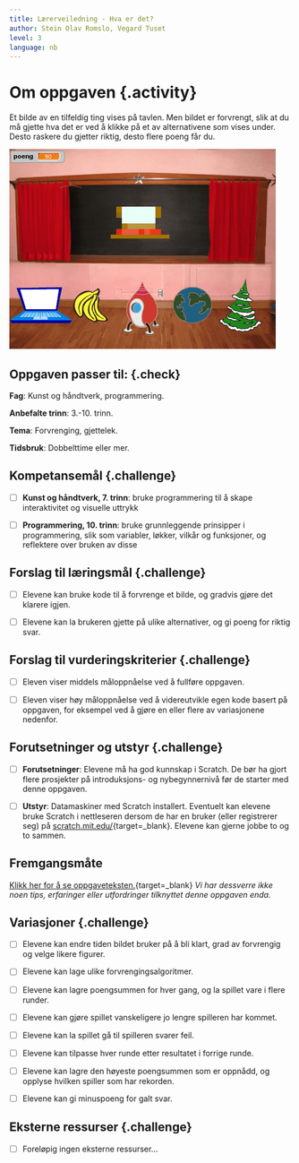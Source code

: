 ```yaml
---
title: Lærerveiledning - Hva er det?
author: Stein Olav Romslo, Vegard Tuset
level: 3
language: nb
---
```



# Om oppgaven {.activity}

Et bilde av en tilfeldig ting vises på tavlen. Men bildet er forvrengt, slik at
du må gjette hva det er ved å klikke på et av alternativene som vises under.
Desto raskere du gjetter riktig, desto flere poeng får du.

![Illustrasjon av et ferdig hva-er-det spill](hva_er_det.png)

## Oppgaven passer til: {.check}

 __Fag__: Kunst og håndtverk, programmering.

__Anbefalte trinn__: 3.-10. trinn.

__Tema__: Forvrenging, gjettelek.

__Tidsbruk__: Dobbelttime eller mer.

## Kompetansemål {.challenge}

- [ ] __Kunst og håndtverk, 7. trinn__: bruke programmering til å skape
      interaktivitet og visuelle uttrykk

- [ ] __Programmering, 10. trinn__: bruke grunnleggende prinsipper i
      programmering, slik som variabler, løkker, vilkår og funksjoner, og
      reflektere over bruken av disse

## Forslag til læringsmål {.challenge}

- [ ] Elevene kan bruke kode til å forvrenge et bilde, og gradvis gjøre det
      klarere igjen.

- [ ] Elevene kan la brukeren gjette på ulike alternativer, og gi poeng for riktig svar.

## Forslag til vurderingskriterier {.challenge}

- [ ] Eleven viser middels måloppnåelse ved å fullføre oppgaven.

- [ ] Eleven viser høy måloppnåelse ved å videreutvikle egen kode basert på
      oppgaven, for eksempel ved å gjøre en eller flere av variasjonene
      nedenfor.

## Forutsetninger og utstyr {.challenge}

- [ ] __Forutsetninger__: Elevene må ha god kunnskap i Scratch. De bør ha gjort
      flere prosjekter på introduksjons- og nybegynnernivå før de starter med
      denne oppgaven.

- [ ] __Utstyr__: Datamaskiner med Scratch installert. Eventuelt kan elevene
      bruke Scratch i nettleseren dersom de har en bruker (eller registrerer
      seg) på [scratch.mit.edu/](http://scratch.mit.edu/){target=_blank}.
      Elevene kan gjerne jobbe to og to sammen.

## Fremgangsmåte

[Klikk her for å se
oppgaveteksten.](../hva_er_det/hva_er_det.html){target=_blank} _Vi har dessverre
ikke noen tips, erfaringer eller utfordringer tilknyttet denne oppgaven enda._

## Variasjoner {.challenge}

- [ ] Elevene kan endre tiden bildet bruker på å bli klart, grad av forvrengig
      og velge likere figurer.

- [ ] Elevene kan lage ulike forvrengingsalgoritmer.

- [ ] Elevene kan lagre poengsummen for hver gang, og la spillet vare i flere
      runder.

- [ ] Elevene kan gjøre spillet vanskeligere jo lengre spilleren har kommet.

- [ ] Elevene kan la spillet gå til spilleren svarer feil.

- [ ] Elevene kan tilpasse hver runde etter resultatet i forrige runde.

- [ ] Elevene kan lagre den høyeste poengsummen som er oppnådd, og opplyse
      hvilken spiller som har rekorden.

- [ ] Elevene kan gi minuspoeng for galt svar.

## Eksterne ressurser {.challenge}

- [ ] Foreløpig ingen eksterne ressurser...
